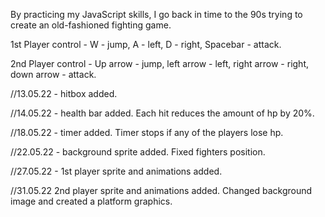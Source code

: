 By practicing my JavaScript skills, I go back in time to the 90s trying to create an old-fashioned fighting game.

1st Player control - W - jump, A - left, D - right, Spacebar - attack.

2nd Player control - Up arrow - jump, left arrow - left, right arrow - right, down arrow - attack.


//13.05.22 - hitbox added.

//14.05.22 - health bar added. Each hit reduces the amount of hp by 20%.

//18.05.22 - timer added. Timer stops if any of the players lose hp.

//22.05.22 - background sprite added. Fixed fighters position.

//27.05.22 - 1st player sprite and animations added.

//31.05.22 2nd player sprite and animations added. Changed background image and created a platform graphics.
